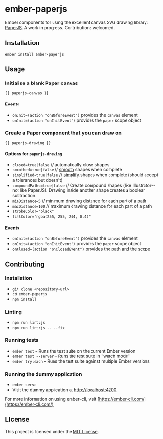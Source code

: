 ember-paperjs
==============================================================================

Ember components for using the excellent canvas SVG drawing library: [PaperJS](http://paperjs.org/). A work in progress. Contributions welcomed.

Installation
------------------------------------------------------------------------------

```
ember install ember-paperjs
```


Usage
------------------------------------------------------------------------------

### Initialise a blank Paper canvas

```
{{ paperjs-canvas }}
```

#### Events

* `onInit=(action "onBeforeEvent")` provides the `canvas` element
* `onInit=(action "onInitEvent")` provides the `paper` scope object


### Create a Paper component that you can draw on

```
{{ paperjs-drawing }}
```

#### Options for `paperjs-drawing`

* `closed=true|false` // automatically close shapes
* `smoothed=true|false` // [smooth](http://paperjs.org/reference/path/#smooth) shapes when complete
* `simplified=true|false` //  [simplify ](http://paperjs.org/reference/path/#simplify) shapes when complete (should accept a tolerances but doesn't)
* `compoundPaths=true|false` // Create compound shapes (like Illustrator--not like PaperJS). Drawing inside another shape creates a boolean subtraction.
* `minDistance=5` // minimum drawing distance for each part of a path
* `maxDistance=100` // maximum drawing distance for each part of a path
* `strokeColor="black"`
* `fillColor="rgba(255, 255, 244, 0.4)"`

#### Events

* `onInit=(action "onBeforeEvent")` provides the `canvas` element
* `onInit=(action "onInitEvent")` provides the `paper` scope object
* `onClosed=(action "onClosedEvent")` provides the path and the scope


Contributing
------------------------------------------------------------------------------

### Installation

* `git clone <repository-url>`
* `cd ember-paperjs`
* `npm install`

### Linting

* `npm run lint:js`
* `npm run lint:js -- --fix`

### Running tests

* `ember test` – Runs the test suite on the current Ember version
* `ember test --server` – Runs the test suite in "watch mode"
* `ember try:each` – Runs the test suite against multiple Ember versions

### Running the dummy application

* `ember serve`
* Visit the dummy application at [http://localhost:4200](http://localhost:4200).

For more information on using ember-cli, visit [https://ember-cli.com/](https://ember-cli.com/).

License
------------------------------------------------------------------------------

This project is licensed under the [MIT License](LICENSE.md).
